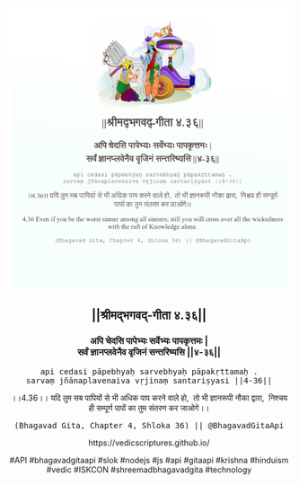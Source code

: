 <img src="../../asset/BG_4_36.png"/>
<center><h2>||श्रीमद्‍भगवद्‍-गीता ४.३६||</h2>
<h3>अपि चेदसि पापेभ्यः सर्वेभ्यः पापकृत्तमः |<br/>सर्वं ज्ञानप्लवेनैव वृजिनं सन्तरिष्यसि ||४-३६||</h3>
<pre>api cedasi pāpebhyaḥ sarvebhyaḥ pāpakṛttamaḥ .<br/>sarvaṃ jñānaplavenaiva vṛjinaṃ santariṣyasi ||4-36||</pre>
<p>।।4.36।। यदि तुम सब पापियों से भी अधिक पाप करने वाले हो,  तो भी ज्ञानरूपी नौका द्वारा,  निश्चय ही सम्पूर्ण पापों का तुम संतरण कर जाओगे।।</p>
<pre>(Bhagavad Gita, Chapter 4, Shloka 36) || @BhagavadGitaApi</pre><p>https://vedicscriptures.github.io/</p><p>#API #bhagavadgitaapi #slok #nodejs #js #api #gitaapi #krishna #hinduism #vedic #ISKCON #shreemadbhagavadgita #technology</p></center>